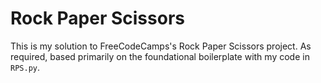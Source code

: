 # Rock Paper Scissors

This is my solution to FreeCodeCamps's Rock Paper Scissors project. As required, based primarily on the foundational boilerplate with my code in `RPS.py`.
